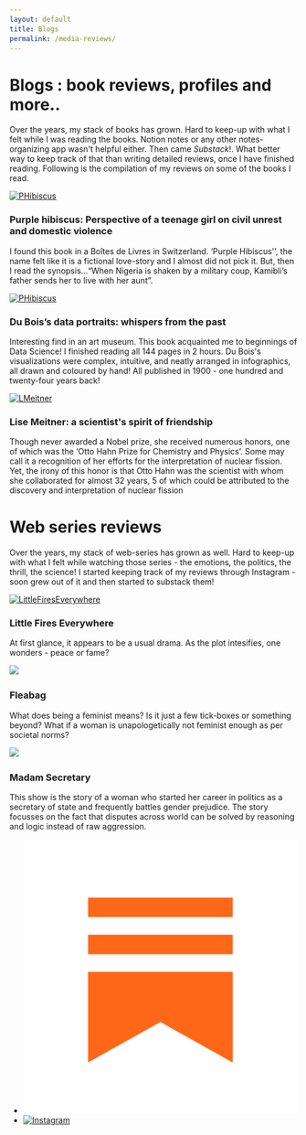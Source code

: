```yaml
---
layout: default
title: Blogs
permalink: /media-reviews/
---
```

<div id="research" class="tab active">


<h1>Blogs : book reviews, profiles and more..</h1>
<p> Over the years, my stack of books has grown. Hard to keep-up with what I felt while I was reading the books. Notion notes or any other notes-organizing app wasn't helpful either. Then came <i>Substack</i>!. What better way to keep track of that than writing detailed reviews, once I have finished reading. Following is the compilation of my reviews on some of the books I read.</p>

<div class="featured-container">

  <!-- Card 1 -->
  <div class="content-card_res">
    <a href="https://open.substack.com/pub/whistlingthrush/p/purple-hibiscus-perspective-of-a?r=1qcgb6&utm_campaign=post&utm_medium=web&showWelcomeOnShare=true" class="card-link">
      <img src="https://substackcdn.com/image/fetch/w_1456,c_limit,f_webp,q_auto:good,fl_progressive:steep/https%3A%2F%2Fsubstack-post-media.s3.amazonaws.com%2Fpublic%2Fimages%2Fc76ca95d-553b-4906-a48c-a6d3fdcf8e2d_347x522.jpeg" alt="PHibiscus" style="height: 200px; object-fit: cover;">
    </a>
      <div class="content-text">
  <h3>Purple hibiscus: Perspective of a teenage girl on civil unrest and domestic violence</h3>
  <p>I found this book in a Boîtes de Livres in Switzerland. ‘Purple Hibiscus'’, the name felt like it is a fictional love-story and I almost did not pick it. But, then I read the synopsis...“When Nigeria is shaken by a military coup, Kamibli’s father sends her to live with her aunt”.</p>
      </div>
  </div>

  <!-- Card 2 -->
  <div class="content-card_res">
    <a href="https://open.substack.com/pub/whistlingthrush/p/du-boiss-data-portraits-whispers?r=1qcgb6&utm_campaign=post&utm_medium=web&showWelcomeOnShare=true" class="card-link">
      <img src="https://substackcdn.com/image/fetch/w_1456,c_limit,f_webp,q_auto:good,fl_progressive:steep/https%3A%2F%2Fsubstack-post-media.s3.amazonaws.com%2Fpublic%2Fimages%2Fc45027d3-fdbb-40cc-8e3a-6cf20e0c68bc_1532x2048.jpeg" alt="PHibiscus" style="height: 200px; object-fit: cover;">
    </a>
      <div class="content-text">
  <h3>Du Bois’s data portraits: whispers from the past</h3>
  <p>Interesting find in an art museum. This book acquainted me to beginnings of Data Science! I finished reading all 144 pages in 2 hours. Du Bois's visualizations were complex, intuitive, and neatly arranged in infographics, all drawn and coloured by hand! All published in 1900 - one hundred and twenty-four years back!</p>
      </div>
  </div>


  <!-- Card 3 -->
  <div class="content-card_res">
    <a href="https://open.substack.com/pub/whistlingthrush/p/lise-meitner?r=1qcgb6&utm_campaign=post&utm_medium=web&showWelcomeOnShare=true" class="card-link">
      <img src="https://substackcdn.com/image/fetch/w_1456,c_limit,f_webp,q_auto:good,fl_progressive:steep/https%3A%2F%2Fsubstack-post-media.s3.amazonaws.com%2Fpublic%2Fimages%2F7c3c8b05-3983-48c6-a1e6-cef5418749e5_800x589.jpeg" alt="LMeitner" style="height: 200px; object-fit: cover;">
    </a>
      <div class="content-text">
  <h3>Lise Meitner: a scientist's spirit of friendship</h3>
  <p>Though never awarded a Nobel prize, she received numerous honors, one of which was the ‘Otto Hahn Prize for Chemistry and Physics’. Some may call it a recognition of her efforts for the interpretation of nuclear fission. Yet, the irony of this honor is that Otto Hahn was the scientist with whom she collaborated for almost 32 years, 5 of which could be attributed to the discovery and interpretation of nuclear fission</p>
      </div>
  </div>
</div>

<h1>Web series reviews</h1>
<p> Over the years, my stack of web-series has grown as well. Hard to keep-up with what I felt while watching those series - the emotions, the politics, the thrill, the science! I started keeping track of my reviews through Instagram - soon grew out of it and then started to substack them!</p>
<div class="featured-container">

  <!-- Card 1 -->
  <div class="content-card_res">
    <a href="https://www.instagram.com/theurbanhostelcook/p/CTiHF_DNoJ1/" class="card-link">
      <img src="https://resizing.flixster.com/35QXCplMI2ifnfejKKdaloRANPU=/206x305/v2/https://resizing.flixster.com/-XZAfHZM39UwaGJIFWKAE8fS0ak=/v3/t/assets/p17741125_b_v13_ab.jpg" alt="LittleFiresEverywhere" style="height: 200px; object-fit: cover;">
    </a>
      <div class="content-text">
  <h3>Little Fires Everywhere</h3>
  <p>At first glance, it appears to be a usual drama. As the plot intesifies, one wonders - peace or fame?</p>
      </div>
  </div>

  <!-- Card 2 -->
  <div class="content-card_res">
    <a href="https://www.instagram.com/theurbanhostelcook/p/CUIxGwVAXn4/" class="card-link">
      <img src="https://resizing.flixster.com/spMPZE49D-VWZuUXpJ_hF15MRb0=/206x305/v2/https://resizing.flixster.com/-XZAfHZM39UwaGJIFWKAE8fS0ak=/v3/t/assets/p13139614_b_v13_ad.jpg" style="height: 200px; object-fit: cover;">
    </a>
      <div class="content-text">
  <h3>Fleabag</h3>
  <p>What does being a feminist means? Is it just a few tick-boxes or something beyond? What if a woman is unapologetically not feminist enough as per societal norms?</p>
      </div>
  </div>


  <!-- Card 3 -->
  <div class="content-card_res">
    <a href="https://www.instagram.com/theurbanhostelcook/p/CTNZBSWNNU3/" class="card-link">
      <img src="https://resizing.flixster.com/yUiGZroqPLRF5yl7X5YxiME_TJM=/206x305/v2/https://resizing.flixster.com/-XZAfHZM39UwaGJIFWKAE8fS0ak=/v3/t/assets/p10779009_b_v13_ao.jpg" style="height: 200px; object-fit: cover;">
    </a>
      <div class="content-text">
  <h3>Madam Secretary</h3>
  <p>This show is the story of a woman who started her career in politics as a secretary of state and frequently battles gender prejudice. The story focusses on the fact that disputes across world can be solved by reasoning and logic instead of raw aggression.</p>
      </div>
  </div>
</div>
<aside class="side-panel" width="400px">
  <ul>
    <li>
      <a href="https://substack.com/@whistlingthrush" target="_blank" class="social-link" aria-label="Substack">
        <img src="/assets/images/Substack_logo.png" alt="Substack">
      </a>
    </li>
    <li>
      <a href="https://www.instagram.com/theurbanhostelcook/" target="_blank" class="social-link" aria-label="Instagram">
        <img src="https://img.freepik.com/free-vector/instagram-icon_1057-2227.jpg" alt="Instagram">
      </a>
    </li>
 </ul>
</aside>
</div>
